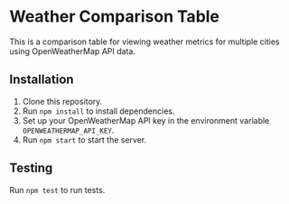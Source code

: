 # Weather Comparison Table

This is a comparison table for viewing weather metrics for multiple cities using OpenWeatherMap API data.

## Installation

1. Clone this repository.
2. Run `npm install` to install dependencies.
3. Set up your OpenWeatherMap API key in the environment variable `OPENWEATHERMAP_API_KEY`.
4. Run `npm start` to start the server.

## Testing

Run `npm test` to run tests.